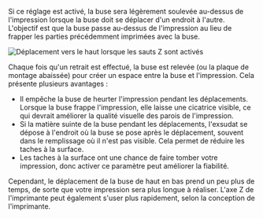 Si ce réglage est activé, la buse sera légèrement soulevée au-dessus de l'impression lorsque la buse doit se déplacer d'un endroit à l'autre. L'objectif est que la buse passe au-dessus de l'impression au lieu de frapper les parties précédemment imprimées avec la buse.

![Déplacement vers le haut lorsque les sauts Z sont activés](../../../articles/images/retraction_hop_enabled.svg)

Chaque fois qu'un retrait est effectué, la buse est relevée (ou la plaque de montage abaissée) pour créer un espace entre la buse et l'impression. Cela présente plusieurs avantages :
* Il empêche la buse de heurter l'impression pendant les déplacements. Lorsque la buse frappe l'impression, elle laisse une cicatrice visible, ce qui devrait améliorer la qualité visuelle des parois de l'impression.
* Si la matière suinte de la buse pendant les déplacements, l'exsudat se dépose à l'endroit où la buse se pose après le déplacement, souvent dans le remplissage où il n'est pas visible. Cela permet de réduire les taches à la surface.
* Les taches à la surface ont une chance de faire tomber votre impression, donc activer ce paramètre peut améliorer la fiabilité.

Cependant, le déplacement de la buse de haut en bas prend un peu plus de temps, de sorte que votre impression sera plus longue à réaliser. L'axe Z de l'imprimante peut également s'user plus rapidement, selon la conception de l'imprimante.
